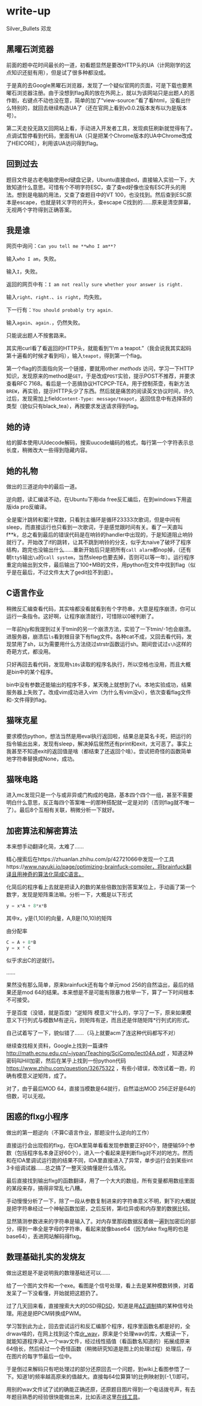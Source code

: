 # write-up

Silver_Bullets 邓龙

## 黑曜石浏览器

前面的题中花时间最长的一道，初看题显然是要改HTTP头的UA（计网刚学的这点知识还挺有用），但是试了很多种都没成。

于是真的去Google黑曜石浏览器，发现了一个疑似官网的页面，可是下载也要黑曜石浏览器注册。由于没想到flag真的放在外网上，就以为该网站只是出题人的恶作剧，右键点不动也没在意，简单的加了“view-source:”看了看html，没看出什么特别的，就回去继续构造UA了（还在官网上看到v0.0.2版本发布以为是版本号）。

第二天走投无路又回网站上看，手动进入开发者工具，发现疯狂刷新就觉得有了。点调试暂停看到代码，里面有UA（只是把某个Chrome版本的UA中Chrome改成了HEICORE），利用该UA访问得到flag。



## 回到过去

题目文件是古老电脑使用ed键盘记录，Ubuntu直接由ed，直接输入实验一下，大致知道什么意思。可惜有个不明字符ESC，查了查ed好像也没有ESC开头的用法。想到是电脑的用法，又查了查题目中的VT 100，也没找到。然后查到ESC原本是escape，也就是转义字符的开头，查escape C找到的……原来是清空屏幕，无视两个字符得到正确答案。



## 我是谁

网页中询问：`Can you tell me **who I am**?`

输入`who I am`，失败。

输入`I`，失败。

返回的网页中有：`I am not really sure whether your answer is right.`

输入`right`、`right.`、`is right`，均失败。

下一行有：`You should probably try again.`

输入`again`、`again.`，仍然失败。

只能说出题人不按套路来。

其实用curl看了看返回的HTTP头，就能看到“I'm a teapot.”（我会说我其实起码第十遍看的时候才看到吗），输入`teapot`，得到第一个flag。

第一个flag的页面指向另一个链接，要就用other _methods_ 访问，学习一下HTTP知识，发现原来的method是`GET`，于是改成`POST`实验，提示POST不推荐，并要求查看RFC 7168。看后是一个恶搞协议HTCPCP-TEA，用于控制茶壶，有新方法`BREW`，再实验，提示HTTP头少了东西。然后就是痛苦的阅读英文协议时间，许久过后，发现需加上field`Content-Type: message/teapot`，返回信息中有选择茶的类型（貌似只有black_tea），再按要求发送请求得到flag。



## 她的诗

给的脚本使用UUdecode解码，搜索uucode编码的格式，每行第一个字符表示总长度，稍微改大一些得到隐藏内容。



## 她的礼物

做出的三道逆向中的最后一道。

逆向题，读汇编读不动，在Ubuntu下用ida free反汇编后，在到windows下用盗版ida pro反编译。

全是蜜汁跳转和蜜汁常数，只看到主循环是循环23333次歌词，但是中间有sleep，而直接运行也只看到一次歌词，于是感觉跟时间有关。看了一天直叫f**k，总之看到最后的错误代码是在响铃的handler中出现的，于是知道阻止响铃就行了。开始改了if的跳转，让其不跳到响铃的分支，似乎太naive了破坏了程序结构，跑完也没输出什么……重新开始后只是把所有`call alarm`都nop掉，（还有朝`tty5`输出`\a`的`call system`，当然sleep也要去掉，否则可以等一年）。运行程序重定向输出到文件，最后输出了100+MB的文件，用python在文件中找到flag（似乎是在最后，不过文件太大了gedit拉不到底）。



## C语言作业

稍微反汇编查看代码，其实啥都没看就看到有个字符串，大意是程序崩溃，你可以运行一条指令。这好啊，让程序崩溃就行，可惜除以0被判断了。

一年前hjy和我提到过关于tmin的另一个崩溃方法，实验了一下tmin/-1也会崩溃。进服务器，崩溃后`ls`看到根目录下有flag文件。各种cat不成，又回去看代码，发现禁用了sh，以为需要用什么方法绕过strstr函数运行sh。期间尝试过`s\h`这样的奇葩方式，都没用。

只好再回去看代码，发现用`%10s`读取的程序名执行，所以空格也没用，而且大概是bin中的某个程序。

bin中没有参数还能输出的程序不多，某天晚上就想到了vi。本地实验成功，结果服务器上失败了。改成vim成功进入vim（为什么有vim没vi），依次查看flag文件和-文件得到flag。



## 猫咪克星

要求模仿python，想法当然是用eval执行返回啦，结果总是莫名卡死，把运行的指令输出出来，发现有sleep，解决掉后居然还有print和exit，太可恶了。事实上我甚至不知道exit的返回值是啥（都结束了还返回个啥）。尝试把奇怪的函数简单地字符串替换成None，成功。



## 猫咪电路

进入mc发现只是一个与或非异或门构成的电路，基本四个四个一组，甚至不需要明白什么意思，反正每四个答案唯一的那种搭配就一定是对的（否则flag就不唯一了）。最后8个互相有关联，稍微分析一下就好。



## 加密算法和解密算法

本来想手动翻译化简，太难了……

精心搜索后在https://zhuanlan.zhihu.com/p/42721066中发现一个工具https://www.nayuki.io/page/optimizing-brainfuck-compiler，将brainfuck翻译且用神奇的算法化简成C语言。

化简后的程序看上去就是把读入的数的某些倍数加到答案某位上，手动画了第一个数字，发现是矩阵乘法嘛。分析一下，大概是以下形式

```python
y = x*A + 8*x*B
```

其中x，y是(1,10)的向量，A,B是(10,10)的矩阵

由分配率

```python
C = A + 8*B
y = x * C 
```

似乎求出C的逆就行。

……

果然没有那么简单，原来brainfuck还有每个单元mod 256的自然溢出，最后的结果还是mod 64的结果。本来想是不是可能有限暴力枚举一下，算了一下时间根本不可接受。



于是百度（没错，就是百度）“逆矩阵 模意义”什么的，学习了一下，原来如果模意义下行列式与模数M有逆元，则矩阵有逆，而且还是伴随矩阵*行列式的形式。

自己试着写了一下，貌似错了……（马上就要acm了连这种代码都写不对）

继续查找相关资料，Google上找到一篇课件 http://math.ecnu.edu.cn/~jypan/Teaching/SciComp/lect04A.pdf ，知道这种密码叫Hill加密，然后在某乎上找到一份python代码 https://www.zhihu.com/question/32675322 ，有些小错误，改改试着一跑，的确有模意义逆矩阵，成了。

对了，由于最后MOD 64，直接当模数是64就行，自然溢出MOD 256正好是64的倍数，可以无视。



## 困惑的flxg小程序

做出的第一题逆向（不算C语言作业，那题没什么逆向的工作）

直接运行会出现假的flxg，在IDA里简单看看发现参数要正好60个，随便输59个参数（包括程序名本身正好60个），进入一个看起来是判断flxg对不对的地方。然而和在IDA里调试运行跑的结果不同，IDA里直接进入了异常，单步运行会到某些int 3卡组调试器……总之搞了一整天没搞懂是什么情况。

最后直接找到输出flxg的函数翻译，用了一个大大的数组，所有变量都用数组里面的某段来存，搞得非常乱七八糟。

手动慢慢分析了一下，除了一段从参数复制进来的字符串意义不明，剩下的大概就是把字符串经过一个神秘函数加密，之后反转，第i位异或i和内存里的数据比较。

显然猜测参数进来的字符串是输入了。对内存里那段数据反着做一遍到加密后的部分，得到一串全是字母的字符串，看起来就像base64（因为fake flxg用的也是base64），丢进网站解码得flxg。



## 数理基础扎实的发烧友

做出这题是不是说明我的数理基础还可以……

给了一个图片文件和一个exe。看图是个信号处理，看上去是某种模数转换，对着发呆了一下没看懂，开始就把这题扔了。

过了几天回来看，直接搜索大大的DSD得[DSD](https://zh.wikipedia.org/zh/Direct_Stream_Digital)，知道是用[ΔΣ调制](https://zh.wikipedia.org/wiki/%CE%94%CE%A3%E8%AA%BF%E8%AE%8A)搞的某种信号处理。用途是把PCM转换成PWM。

学习暂到此为止，回去尝试运行和反汇编那个程序，程序里函数名都是好的，全drwav啥的，在网上找到这个库[dr_wav](https://mackron.github.io/dr_wav)，原来是个处理wav的库，大概读一下，就能知道程序读入一个wav文件，经过线性插值（看函数名知道的）拓展成原来64倍长，然后经过一个奇怪函数（稍微研究知道是图上的处理过程）处理后，存在图片的每字节最后一位中。



于是倒过来解码只有吧处理过的部分还原回去一个问题，到wiki上看图参悟了一下。知道1的频率越高原来的值越大。直接每64位算算1的比例映射到(-1,1)即可。

用别的wav文件试了试的确能正确还原，还原题目图片得到一个电话拨号声，有去年题目熟悉的经验很快能做出来，比如丢进这里[在线工具](http://dialabc.com/sound/detect/index.html)。



